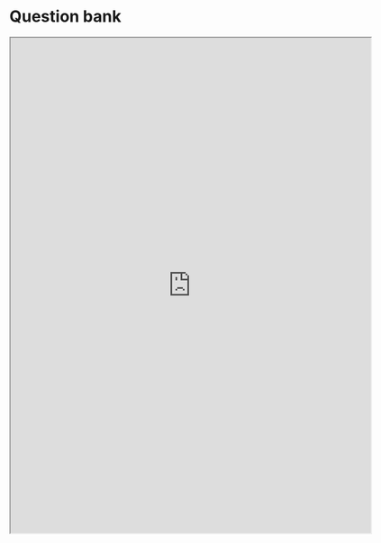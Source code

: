 # Question bank

<iframe src="https://drive.google.com/file/d/1mYDmwHnuHsvWMPJlqk0ANz4TlltnZr6j/preview" width="640" height="880" allow="autoplay"></iframe>